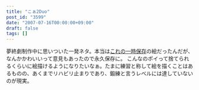 ```yaml
---
title: "こぁ2Duo"
post_id: "3599"
date: "2007-07-16T00:00:00+09:00"
draft: false
tags: []
---
```



夢終劇制作中に思いついた一発ネタ。本当は[これの一時保存](/3546)の絵だったんだが、なんかかわいいって意見もあったので永久保存に。 こんなのポイって捨てられるくらいに絵描けるようになりたいなぁ。たまに練習と称して絵を描くことはあるものの、あくまでリハビリ止まりであり、鍛練と言うレベルには達していないのが現実。

